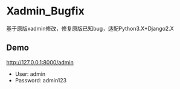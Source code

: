 # Xadmin_Bugfix

基于原版xadmin修改，修复原版已知bug，适配Python3.X+Django2.X

Demo
---------

http://127.0.0.1:8000/admin

-  User: admin
-  Password: admin123
